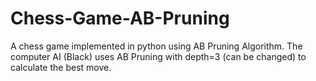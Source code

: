 # Chess-Game-AB-Pruning
A chess game implemented in python using AB Pruning Algorithm. The computer AI (Black) uses AB Pruning with depth=3 (can be changed) to calculate the best move.
